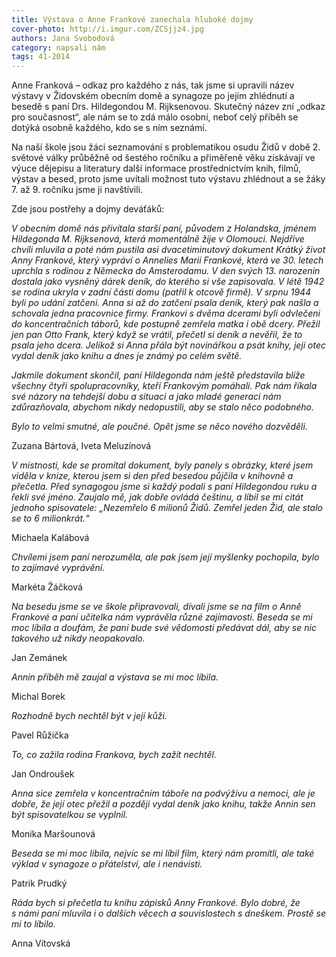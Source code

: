 ```yaml
---
title: Výstava o Anne Frankové zanechala hluboké dojmy
cover-photo: http://i.imgur.com/ZCSjjz4.jpg
authors: Jana Svobodová
category: napsali nám
tags: 41-2014 
---
```


Anne Franková – odkaz pro každého z nás, tak jsme si upravili název výstavy v Židovském obecním domě a synagoze po jejím zhlédnutí a besedě s paní Drs. Hildegondou M. Rijksenovou. Skutečný název zní „odkaz pro současnost“, ale nám se to zdá málo osobní, neboť celý příběh se dotýká osobně každého, kdo se s ním seznámí.

Na naší škole jsou žáci seznamování s problematikou osudu Židů v době 2. světové války průběžně od šestého ročníku a přiměřeně věku získávají ve výuce dějepisu a literatury další informace prostřednictvím knih, filmů, výstav a besed, proto jsme uvítali možnost tuto výstavu zhlédnout a se žáky 7. až 9. ročníku jsme ji navštívili.

Zde jsou postřehy a dojmy deváťáků:

*V obecním domě nás přivítala starší paní, původem z Holandska, jménem Hildegonda M. Rijksenová, která momentálně žije v Olomouci. Nejdříve chvíli mluvila a poté nám pustila asi dvacetiminutový dokument Krátký život Anny Frankové, který vypráví o Annelies Marii Frankové, která ve 30. letech uprchla s rodinou z Německa do Amsterodamu. V den svých 13. narozenin dostala jako vysněný dárek deník, do kterého si vše zapisovala. V létě 1942 se rodina ukryla v zadní části domu (patřil k otcově firmě). V srpnu 1944 byli po udání zatčeni. Anna si až do zatčení psala deník, který pak našla a schovala jedna pracovnice firmy. Frankovi s dvěma dcerami byli odvlečeni do koncentračních táborů, kde postupně zemřela matka i obě dcery. Přežil jen pan Otto Frank, který když se vrátil, přečetl si deník a nevěřil, že to psala jeho dcera. Jelikož si Anna přála být novinářkou a psát knihy, její otec vydal deník jako knihu a dnes je známý po celém světě.*

*Jakmile dokument skončil, paní Hildegonda nám ještě představila blíže všechny čtyři spolupracovníky, kteří Frankovým pomáhali. Pak nám říkala své názory na tehdejší dobu a situaci a jako mladé generaci nám zdůrazňovala, abychom nikdy nedopustili, aby se stalo něco podobného.*

*Bylo to velmi smutné, ale poučné. Opět jsme se něco nového dozvěděli.*

Zuzana Bártová, Iveta Meluzínová

*V místnosti, kde se promítal dokument, byly panely s obrázky, které jsem viděla v knize, kterou jsem si den před besedou půjčila v knihovně a přečetla. Před synagogou jsme si každý podali s paní Hildegondou ruku a řekli své jméno. Zaujalo mě, jak dobře ovládá češtinu, a líbil se mi citát jednoho spisovatele: „Nezemřelo 6 milionů Židů. Zemřel jeden Žid, ale stalo se to 6 milionkrát.“*

Michaela Kalábová

*Chvílemi jsem paní nerozuměla, ale pak jsem její myšlenky pochopila, bylo to zajímavé vyprávění.*

Markéta Žáčková

*Na besedu jsme se ve škole připravovali, dívali jsme se na film o Anně Frankové a paní učitelka nám vyprávěla různé zajímavosti. Beseda se mi moc líbila a doufám, že paní bude své vědomosti předávat dál, aby se nic takového už nikdy neopakovalo.*

Jan Zemánek

*Annin příběh mě zaujal a výstava se mi moc líbila.*

Michal Borek

*Rozhodně bych nechtěl být v její kůži.*

Pavel Růžička

*To, co zažila rodina Frankova, bych zažít nechtěl.*

Jan Ondroušek

*Anna sice zemřela v koncentračním táboře na podvýživu a nemoci, ale je dobře, že její otec přežil a později vydal deník jako knihu, takže Annin sen být spisovatelkou se vyplnil.*

Monika Maršounová

*Beseda se mi moc líbila, nejvíc se mi líbil film, který nám promítli, ale také výklad v synagoze o přátelství, ale i nenávisti.*

Patrik Prudký

*Ráda bych si přečetla tu knihu zápisků Anny Frankové. Bylo dobré, že s námi paní mluvila i o dalších věcech a souvislostech s dneškem. Prostě se mi to líbilo.*

Anna Vítovská